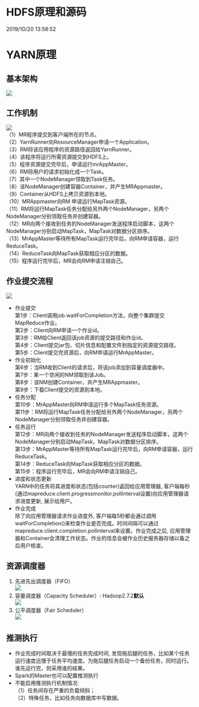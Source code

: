 # HDFS原理和源码 #
2019/10/20 13:58:52 

##  ##


# YARN原理 #

## 基本架构 ##
![](https://i.imgur.com/XE0iDMe.png)

## 工作机制 ##
![](https://i.imgur.com/87Gd0iZ.png)  
（1）MR程序提交到客户端所在的节点。  
（2）YarnRunner向ResourceManager申请一个Application。  
（3）RM将该应用程序的资源路径返回给YarnRunner。  
（4）该程序将运行所需资源提交到HDFS上。  
（5）程序资源提交完毕后，申请运行mrAppMaster。  
（6）RM将用户的请求初始化成一个Task。  
（7）其中一个NodeManager领取到Task任务。  
（8）该NodeManager创建容器Container，并产生MRAppmaster。  
（9）Container从HDFS上拷贝资源到本地。  
（10）MRAppmaster向RM 申请运行MapTask资源。  
（11）RM将运行MapTask任务分配给另外两个NodeManager，另两个NodeManager分别领取任务并创建容器。  
（12）MR向两个接收到任务的NodeManager发送程序启动脚本，这两个NodeManager分别启动MapTask，MapTask对数据分区排序。  
（13）MrAppMaster等待所有MapTask运行完毕后，向RM申请容器，运行ReduceTask。  
（14）ReduceTask向MapTask获取相应分区的数据。  
（15）程序运行完毕后，MR会向RM申请注销自己。  

## 作业提交流程 ##
![](https://i.imgur.com/87Gd0iZ.png)  
- 作业提交  
第1步：Client调用job.waitForCompletion方法，向整个集群提交MapReduce作业。  
第2步：Client向RM申请一个作业id。  
第3步：RM给Client返回该job资源的提交路径和作业id。  
第4步：Client提交jar包、切片信息和配置文件到指定的资源提交路径。  
第5步：Client提交完资源后，向RM申请运行MrAppMaster。  
- 作业初始化  
第6步：当RM收到Client的请求后，将该job添加到容量调度器中。  
第7步：某一个空闲的NM领取到该Job。  
第8步：该NM创建Container，并产生MRAppmaster。  
第9步：下载Client提交的资源到本地。  
- 任务分配  
第10步：MrAppMaster向RM申请运行多个MapTask任务资源。  
第11步：RM将运行MapTask任务分配给另外两个NodeManager，另两个NodeManager分别领取任务并创建容器。  
- 任务运行  
第12步：MR向两个接收到任务的NodeManager发送程序启动脚本，这两个NodeManager分别启动MapTask，MapTask对数据分区排序。  
第13步：MrAppMaster等待所有MapTask运行完毕后，向RM申请容器，运行ReduceTask。  
第14步：ReduceTask向MapTask获取相应分区的数据。  
第15步：程序运行完毕后，MR会向RM申请注销自己。  
- 进度和状态更新  
YARN中的任务将其进度和状态(包括counter)返回给应用管理器, 客户端每秒(通过mapreduce.client.progressmonitor.pollinterval设置)向应用管理器请求进度更新, 展示给用户。  
- 作业完成  
除了向应用管理器请求作业进度外, 客户端每5秒都会通过调用waitForCompletion()来检查作业是否完成。时间间隔可以通过mapreduce.client.completion.pollinterval来设置。作业完成之后, 应用管理器和Container会清理工作状态。作业的信息会被作业历史服务器存储以备之后用户核查。

## 资源调度器 ##
1. 先进先出调度器（FIFO）  
![](https://i.imgur.com/Aci7wm5.png)
2. 容量调度器（Capacity Scheduler）: Hadoop2.7.2**默认**    
![](https://i.imgur.com/Jpzc88A.png)
3. 公平调度器（Fair Scheduler）  
![](https://i.imgur.com/rBlqAQh.png)

## 推测执行 ##
- 作业完成时间取决于最慢的任务完成时间, 发现拖后腿的任务，比如某个任务运行速度远慢于任务平均速度。为拖后腿任务启动一个备份任务，同时运行。谁先运行完，则采用谁的结果。
- Spark的Master也可以配置推测执行
- 不能启用推测执行机制情况:   
（1）任务间存在严重的负载倾斜；  
（2）特殊任务，比如任务向数据库中写数据。  
